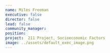 ```yaml
---
name: Miles Freeman
executive: false
director: false
lead: false
community_manager:   
position:  
project:  211 Project, Socioeconomic Factors
image: ../assets/default_exec_image.png
---
```

